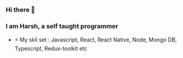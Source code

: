 ### Hi there 👋
### I am Harsh, a self taught programmer

- ⚡ My skil set : Javascript, React, React Native,  Node, Mongo DB, Typescript, Redux-toolkit etc
